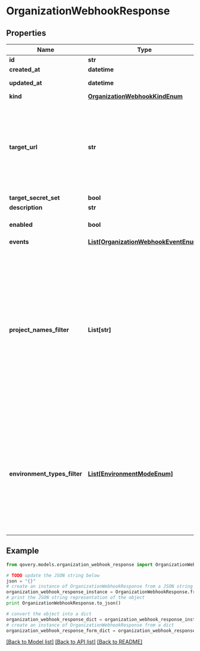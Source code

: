 # OrganizationWebhookResponse


## Properties
Name | Type | Description | Notes
------------ | ------------- | ------------- | -------------
**id** | **str** |  | [readonly] 
**created_at** | **datetime** |  | [readonly] 
**updated_at** | **datetime** |  | [optional] [readonly] 
**kind** | [**OrganizationWebhookKindEnum**](OrganizationWebhookKindEnum.md) |  | [optional] 
**target_url** | **str** | Set the public HTTP or HTTPS endpoint that will receive the specified events. The target URL must starts with &#x60;http://&#x60; or &#x60;https://&#x60;  | [optional] 
**target_secret_set** | **bool** |  | [optional] 
**description** | **str** |  | [optional] 
**enabled** | **bool** | Turn on or off your endpoint. | [optional] 
**events** | [**List[OrganizationWebhookEventEnum]**](OrganizationWebhookEventEnum.md) |  | [optional] 
**project_names_filter** | **List[str]** | Specify the project names you want to filter to.  This webhook will be triggered only if the event is coming from the specified Project IDs. Notes: 1. Wildcard is accepted E.g. &#x60;product*&#x60;. 2. Name is case insensitive.  | [optional] 
**environment_types_filter** | [**List[EnvironmentModeEnum]**](EnvironmentModeEnum.md) | Specify the environment modes you want to filter to. This webhook will be triggered only if the event is coming from an environment with the specified mode.  | [optional] 

## Example

```python
from qovery.models.organization_webhook_response import OrganizationWebhookResponse

# TODO update the JSON string below
json = "{}"
# create an instance of OrganizationWebhookResponse from a JSON string
organization_webhook_response_instance = OrganizationWebhookResponse.from_json(json)
# print the JSON string representation of the object
print OrganizationWebhookResponse.to_json()

# convert the object into a dict
organization_webhook_response_dict = organization_webhook_response_instance.to_dict()
# create an instance of OrganizationWebhookResponse from a dict
organization_webhook_response_form_dict = organization_webhook_response.from_dict(organization_webhook_response_dict)
```
[[Back to Model list]](../README.md#documentation-for-models) [[Back to API list]](../README.md#documentation-for-api-endpoints) [[Back to README]](../README.md)


